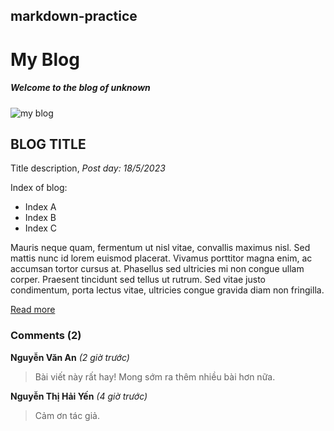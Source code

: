## markdown-practice

# My Blog
##### Welcome to the blog of **unknown**

![my blog](https://contenthub-static.grammarly.com/blog/wp-content/uploads/2017/11/how-to-write-a-blog-post.jpeg)
## BLOG TITLE
Title description, _Post day: 18/5/2023_ 

Index of blog:
* Index A
* Index B
* Index C

Mauris neque quam, fermentum ut nisl vitae, convallis maximus nisl. Sed mattis nunc id lorem euismod placerat. Vivamus porttitor magna enim, ac accumsan tortor cursus at. Phasellus sed ultricies mi non congue ullam corper. Praesent tincidunt sed tellus ut rutrum. Sed vitae justo condimentum, porta lectus vitae, ultricies congue gravida diam non fringilla.

[Read more](#)

### Comments (2)

**Nguyễn Văn An** _(2 giờ trước)_
> Bài viết này rất hay! Mong sớm ra thêm nhiều bài hơn nữa.
> 

**Nguyễn Thị Hải Yến** _(4 giờ trước)_
> Cảm ơn tác giả.
> 
